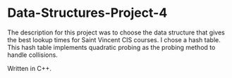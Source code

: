 # Data-Structures-Project-4
The description for this project was to choose the data structure that gives the best lookup times for Saint Vincent CIS courses. I chose a hash table.
This hash table implements quadratic probing as the probing method to handle collisions.

Written in C++.
